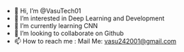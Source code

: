 - 👋 Hi, I’m @VasuTech01
- 👀 I’m interested in Deep Learning and Development
- 🌱 I’m currently learning CNN
- 💞️ I’m looking to collaborate on Github
- 📫 How to reach me :   Mail Me: vasu242001@gmail.com

<!---
VasuTech01/VasuTech01 is a ✨ special ✨ repository because its `README.md` (this file) appears on your GitHub profile.
You can click the Preview link to take a look at your changes.
--->
